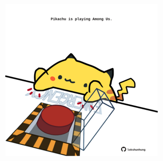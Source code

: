 <!-- built at 04/03/2022, 11:01:00 UTC -->
<p align="center">
  <img width="500" height="500" src="./ReadmeImage.svg">
</p>

